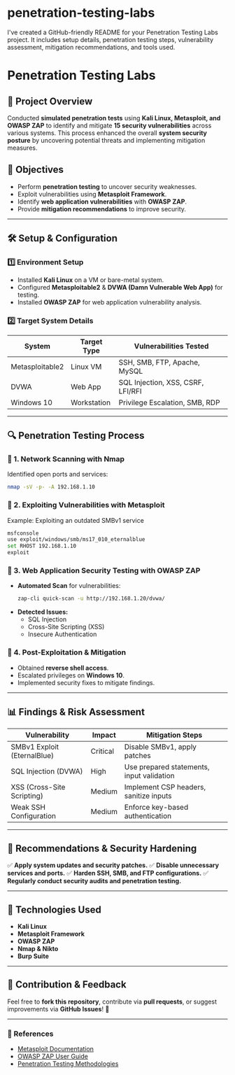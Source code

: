 # penetration-testing-labs
I've created a GitHub-friendly README for your Penetration Testing Labs project. It includes setup details, penetration testing steps, vulnerability assessment, mitigation recommendations, and tools used.
# Penetration Testing Labs

## 📌 Project Overview
Conducted **simulated penetration tests** using **Kali Linux, Metasploit, and OWASP ZAP** to identify and mitigate **15 security vulnerabilities** across various systems. This process enhanced the overall **system security posture** by uncovering potential threats and implementing mitigation measures.

## 🚀 Objectives
- Perform **penetration testing** to uncover security weaknesses.
- Exploit vulnerabilities using **Metasploit Framework**.
- Identify **web application vulnerabilities** with **OWASP ZAP**.
- Provide **mitigation recommendations** to improve security.

---

## 🛠️ Setup & Configuration

### 1️⃣ Environment Setup
- Installed **Kali Linux** on a VM or bare-metal system.
- Configured **Metasploitable2** & **DVWA (Damn Vulnerable Web App)** for testing.
- Installed **OWASP ZAP** for web application vulnerability analysis.

### 2️⃣ Target System Details
| System | Target Type | Vulnerabilities Tested |
|--------|------------|----------------------|
| Metasploitable2 | Linux VM | SSH, SMB, FTP, Apache, MySQL |
| DVWA | Web App | SQL Injection, XSS, CSRF, LFI/RFI |
| Windows 10 | Workstation | Privilege Escalation, SMB, RDP |

---

## 🔍 Penetration Testing Process

### 🔹 1. Network Scanning with Nmap
Identified open ports and services:
```sh
nmap -sV -p- -A 192.168.1.10
```

### 🔹 2. Exploiting Vulnerabilities with Metasploit
Example: Exploiting an outdated SMBv1 service
```sh
msfconsole
use exploit/windows/smb/ms17_010_eternalblue
set RHOST 192.168.1.10
exploit
```

### 🔹 3. Web Application Security Testing with OWASP ZAP
- **Automated Scan** for vulnerabilities:
  ```sh
  zap-cli quick-scan -u http://192.168.1.20/dvwa/
  ```
- **Detected Issues:**
  - SQL Injection
  - Cross-Site Scripting (XSS)
  - Insecure Authentication

### 🔹 4. Post-Exploitation & Mitigation
- Obtained **reverse shell access**.
- Escalated privileges on **Windows 10**.
- Implemented security fixes to mitigate findings.

---

## 📊 Findings & Risk Assessment
| Vulnerability | Impact | Mitigation Steps |
|--------------|--------|------------------|
| SMBv1 Exploit (EternalBlue) | Critical | Disable SMBv1, apply patches |
| SQL Injection (DVWA) | High | Use prepared statements, input validation |
| XSS (Cross-Site Scripting) | Medium | Implement CSP headers, sanitize inputs |
| Weak SSH Configuration | Medium | Enforce key-based authentication |

---

## 🔧 Recommendations & Security Hardening
✅ **Apply system updates and security patches.**
✅ **Disable unnecessary services and ports.**
✅ **Harden SSH, SMB, and FTP configurations.**
✅ **Regularly conduct security audits and penetration testing.**

---

## 🔗 Technologies Used
- **Kali Linux**
- **Metasploit Framework**
- **OWASP ZAP**
- **Nmap & Nikto**
- **Burp Suite**

---

## 📢 Contribution & Feedback
Feel free to **fork this repository**, contribute via **pull requests**, or suggest improvements via **GitHub Issues**! 🚀

---

### 🔗 References
- [Metasploit Documentation](https://docs.metasploit.com/)
- [OWASP ZAP User Guide](https://www.zaproxy.org/docs/)
- [Penetration Testing Methodologies](https://www.offensive-security.com/metasploit-unleashed/)
